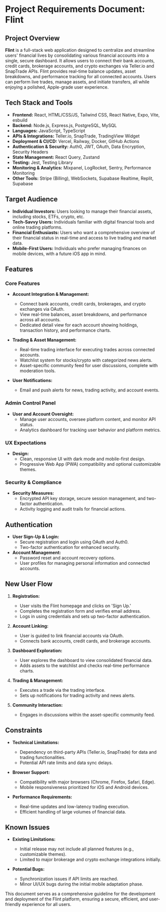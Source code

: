 # Project Requirements Document: Flint

## Project Overview

**Flint** is a full-stack web application designed to centralize and streamline users' financial lives by consolidating various financial accounts into a single, secure dashboard. It allows users to connect their bank accounts, credit cards, brokerage accounts, and crypto exchanges via Teller.io and SnapTrade APIs. Flint provides real-time balance updates, asset breakdowns, and performance tracking for all connected accounts. Users can perform live trades, manage assets, and initiate transfers, all while enjoying a polished, Apple-grade user experience.

## Tech Stack and Tools

- **Frontend:** React, HTML/CSS/JS, Tailwind CSS, React Native, Expo, Vite, esbuild
- **Backend:** Node.js, Express.js, PostgreSQL, MySQL
- **Languages:** JavaScript, TypeScript
- **APIs & Integrations:** Teller.io, SnapTrade, TradingView Widget
- **Deployment & CI/CD:** Vercel, Railway, Docker, GitHub Actions
- **Authentication & Security:** Auth0, JWT, OAuth, Data Encryption, Security Headers
- **State Management:** React Query, Zustand
- **Testing:** Jest, Testing Library
- **Monitoring & Analytics:** Mixpanel, LogRocket, Sentry, Performance Monitoring
- **Other Tools:** Stripe (Billing), WebSockets, Supabase Realtime, Replit, Supabase

## Target Audience

- **Individual Investors:** Users looking to manage their financial assets, including stocks, ETFs, crypto, etc.
- **Tech-Savvy Users:** Individuals familiar with digital financial tools and online trading platforms.
- **Financial Enthusiasts:** Users who want a comprehensive overview of their financial status in real-time and access to live trading and market data.
- **Mobile-First Users:** Individuals who prefer managing finances on mobile devices, with a future iOS app in mind.

## Features

### Core Features

- **Account Integration & Management:**
  - Connect bank accounts, credit cards, brokerages, and crypto exchanges via OAuth.
  - View real-time balances, asset breakdowns, and performance across all accounts.
  - Dedicated detail view for each account showing holdings, transaction history, and performance charts.

- **Trading & Asset Management:**
  - Real-time trading interface for executing trades across connected accounts.
  - Watchlist system for stocks/crypto with categorized news alerts.
  - Asset-specific community feed for user discussions, complete with moderation tools.

- **User Notifications:**
  - Email and push alerts for news, trading activity, and account events.

### Admin Control Panel

- **User and Account Oversight:**
  - Manage user accounts, oversee platform content, and monitor API status.
  - Analytics dashboard for tracking user behavior and platform metrics.

### UX Expectations

- **Design:**
  - Clean, responsive UI with dark mode and mobile-first design.
  - Progressive Web App (PWA) compatibility and optional customizable themes.

### Security & Compliance

- **Security Measures:**
  - Encrypted API key storage, secure session management, and two-factor authentication.
  - Activity logging and audit trails for financial actions.

## Authentication

- **User Sign-Up & Login:**
  - Secure registration and login using OAuth and Auth0.
  - Two-factor authentication for enhanced security.
- **Account Management:**
  - Password reset and account recovery options.
  - User profiles for managing personal information and connected accounts.

## New User Flow

1. **Registration:**
   - User visits the Flint homepage and clicks on 'Sign Up.'
   - Completes the registration form and verifies email address.
   - Logs in using credentials and sets up two-factor authentication.

2. **Account Linking:**
   - User is guided to link financial accounts via OAuth.
   - Connects bank accounts, credit cards, and brokerage accounts.

3. **Dashboard Exploration:**
   - User explores the dashboard to view consolidated financial data.
   - Adds assets to the watchlist and checks real-time performance charts.

4. **Trading & Management:**
   - Executes a trade via the trading interface.
   - Sets up notifications for trading activity and news alerts.

5. **Community Interaction:**
   - Engages in discussions within the asset-specific community feed.

## Constraints

- **Technical Limitations:**
  - Dependency on third-party APIs (Teller.io, SnapTrade) for data and trading functionalities.
  - Potential API rate limits and data sync delays.

- **Browser Support:**
  - Compatibility with major browsers (Chrome, Firefox, Safari, Edge).
  - Mobile responsiveness prioritized for iOS and Android devices.

- **Performance Requirements:**
  - Real-time updates and low-latency trading execution.
  - Efficient handling of large volumes of financial data.

## Known Issues

- **Existing Limitations:**
  - Initial release may not include all planned features (e.g., customizable themes).
  - Limited to major brokerage and crypto exchange integrations initially.

- **Potential Bugs:**
  - Synchronization issues if API limits are reached.
  - Minor UI/UX bugs during the initial mobile adaptation phase. 

This document serves as a comprehensive guideline for the development and deployment of the Flint platform, ensuring a secure, efficient, and user-friendly experience for all users.